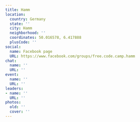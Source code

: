 ```yaml
---
title: Hamm
location:
  country: Germany
  state: ''
  city: Hamm
  neighborhood: ''
  coordinates: 50.016578, 6.417888
  plusCode: ''
social:
  name: Facebook page
  URL: https://www.facebook.com/groups/free.code.camp.hamm
chat:
  name: ''
  URL: ''
event:
  name: ''
  URL: ''
leaders:
- name: ''
  URL: ''
photos:
  old: ''
  cover: ''
---
```

